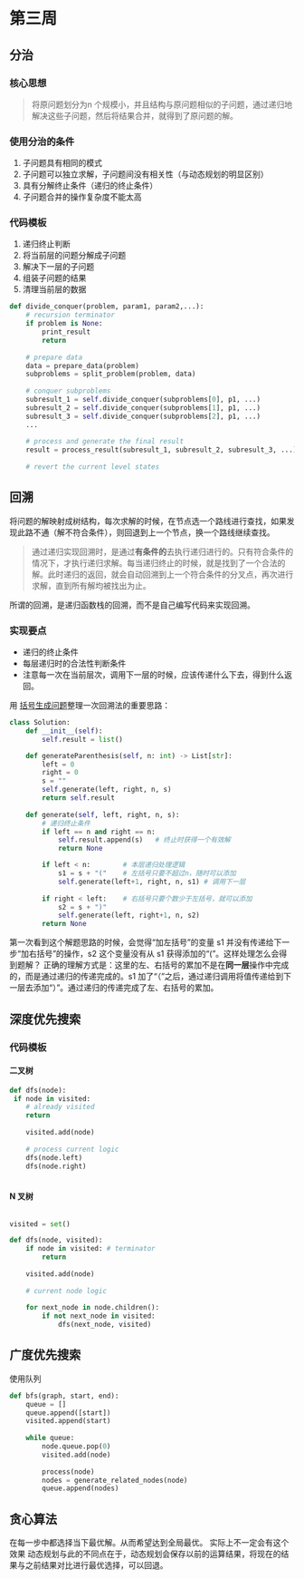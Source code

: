 # 第三周
## 分治
### 核心思想
> 将原问题划分为n 个规模小，并且结构与原问题相似的子问题，通过递归地解决这些子问题，然后将结果合并，就得到了原问题的解。

### 使用分治的条件
1. 子问题具有相同的模式
2. 子问题可以独立求解，子问题间没有相关性（与动态规划的明显区别）
3. 具有分解终止条件（递归的终止条件）
4. 子问题合并的操作复杂度不能太高


### 代码模板

1. 递归终止判断
2. 将当前层的问题分解成子问题
3. 解决下一层的子问题
4. 组装子问题的结果
5. 清理当前层的数据

```python
def divide_conquer(problem, param1, param2,...):
    # recursion terminator
    if problem is None:
        print_result
        return
    
    # prepare data
    data = prepare_data(problem)
    subproblems = split_problem(problem, data)
    
    # conquer subproblems
    subresult_1 = self.divide_conquer(subproblems[0], p1, ...)
    subresult_2 = self.divide_conquer(subproblems[1], p1, ...)
    subresult_3 = self.divide_conquer(subproblems[2], p1, ...)
    ...
    
    # process and generate the final result
    result = process_result(subresult_1, subresult_2, subresult_3, ...)
    
    # revert the current level states
```

## 回溯
将问题的解映射成树结构，每次求解的时候，在节点选一个路线进行查找，如果发现此路不通（解不符合条件），则回退到上一个节点，换一个路线继续查找。

> 通过递归实现回溯时，是通过**有条件的**去执行递归进行的。只有符合条件的情况下，才执行递归求解。每当递归终止的时候，就是找到了一个合法的解。此时递归的返回，就会自动回溯到上一个符合条件的分叉点，再次进行求解，直到所有解均被找出为止。

所谓的回溯，是递归函数栈的回溯，而不是自己编写代码来实现回溯。

### 实现要点

* 递归的终止条件
* 每层递归时的合法性判断条件
* 注意每一次在当前层次，调用下一层的时候，应该传递什么下去，得到什么返回。

用 [括号生成问题](https://leetcode-cn.com/problems/generate-parentheses/)整理一次回溯法的重要思路：

```python
class Solution:
    def __init__(self):
        self.result = list()

    def generateParenthesis(self, n: int) -> List[str]:
        left = 0
        right = 0
        s = ""
        self.generate(left, right, n, s)
        return self.result
    
    def generate(self, left, right, n, s):
        # 递归终止条件
        if left == n and right == n:
            self.result.append(s)   # 终止时获得一个有效解
            return None

        if left < n:        # 本层递归处理逻辑
            s1 = s + "("    # 左括号只要不超过n，随时可以添加
            self.generate(left+1, right, n, s1) # 调用下一层
        
        if right < left:    # 右括号只要个数少于左括号，就可以添加
            s2 = s + ")"
            self.generate(left, right+1, n, s2)
        return None
```

第一次看到这个解题思路的时候，会觉得“加左括号”的变量 s1 并没有传递给下一步“加右括号”的操作，s2 这个变量没有从 s1 获得添加的“(”。这样处理怎么会得到题解？
正确的理解方式是：这里的左、右括号的累加不是在**同一层**操作中完成的，而是通过递归的传递完成的。s1 加了“（”之后，通过递归调用将值传递给到下一层去添加“）”。通过递归的传递完成了左、右括号的累加。

## 深度优先搜索
### 代码模板    

#### 二叉树

```python
def dfs(node):
 if node in visited:
    # already visited
    return 
    
    visited.add(node)
    
    # process current logic
    dfs(node.left)
    dfs(node.right)
    
```

#### N 叉树

```python

visited = set()

def dfs(node, visited):
    if node in visited: # terminator
        return
        
    visited.add(node)
    
    # current node logic
    
    for next_node in node.children():
        if not next_node in visited:
            dfs(next_node, visited)

```

## 广度优先搜索

使用队列

```python
def bfs(graph, start, end):
    queue = []
    queue.append([start])
    visited.append(start)
    
    while queue:
        node.queue.pop(0)
        visited.add(node)
        
        process(node)
        nodes = generate_related_nodes(node)
        queue.append(nodes)
```


## 贪心算法
在每一步中都选择当下最优解。从而希望达到全局最优。
实际上不一定会有这个效果
动态规划与此的不同点在于，动态规划会保存以前的运算结果，将现在的结果与之前结果对比进行最优选择，可以回退。

